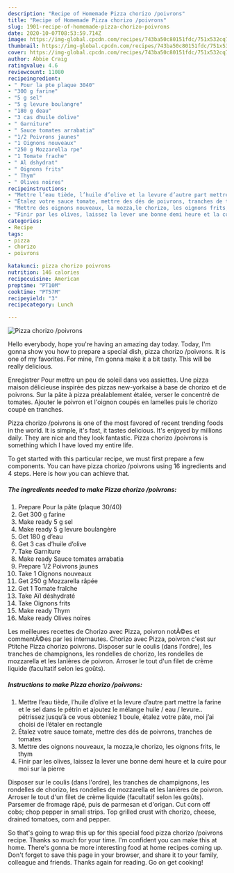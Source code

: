 ```yaml
---
description: "Recipe of Homemade Pizza chorizo /poivrons"
title: "Recipe of Homemade Pizza chorizo /poivrons"
slug: 1901-recipe-of-homemade-pizza-chorizo-poivrons
date: 2020-10-07T08:53:59.714Z
image: https://img-global.cpcdn.com/recipes/743ba50c80151fdc/751x532cq70/pizza-chorizo-poivrons-photo-principale-de-la-recette.jpg
thumbnail: https://img-global.cpcdn.com/recipes/743ba50c80151fdc/751x532cq70/pizza-chorizo-poivrons-photo-principale-de-la-recette.jpg
cover: https://img-global.cpcdn.com/recipes/743ba50c80151fdc/751x532cq70/pizza-chorizo-poivrons-photo-principale-de-la-recette.jpg
author: Abbie Craig
ratingvalue: 4.6
reviewcount: 11080
recipeingredient:
- " Pour la pte plaque 3040"
- "300 g farine"
- "5 g sel"
- "5 g levure boulangre"
- "180 g deau"
- "3 cas dhuile dolive"
- " Garniture"
- " Sauce tomates arrabatia"
- "1/2 Poivrons jaunes"
- "1 Oignons nouveaux"
- "250 g Mozzarella rpe"
- "1 Tomate frache"
- " Al dshydrat"
- " Oignons frits"
- " Thym"
- " Olives noires"
recipeinstructions:
- "Mettre l’eau tiède, l’huile d’olive et la levure d’autre part mettre la farine et le sel dans le pétrin et ajoutez le mélange huile / eau / levure.. pétrissez jusqu’à ce vous obteniez 1 boule, étalez votre pâte, moi j’ai choisi de l’étaler en rectangle"
- "Étalez votre sauce tomate, mettre des dés de poivrons, tranches de tomates"
- "Mettre des oignons nouveaux, la mozza,le chorizo, les oignons frits, le thym"
- "Finir par les olives, laissez la lever une bonne demi heure et la cuire pour moi sur la pierre"
categories:
- Recipe
tags:
- pizza
- chorizo
- poivrons

katakunci: pizza chorizo poivrons 
nutrition: 146 calories
recipecuisine: American
preptime: "PT10M"
cooktime: "PT57M"
recipeyield: "3"
recipecategory: Lunch

---
```



![Pizza chorizo /poivrons](https://img-global.cpcdn.com/recipes/743ba50c80151fdc/751x532cq70/pizza-chorizo-poivrons-photo-principale-de-la-recette.jpg)

Hello everybody, hope you're having an amazing day today. Today, I'm gonna show you how to prepare a special dish, pizza chorizo /poivrons. It is one of my favorites. For mine, I'm gonna make it a bit tasty. This will be really delicious.

Enregistrer Pour mettre un peu de soleil dans vos assiettes. Une pizza maison délicieuse inspirée des pizzas new-yorkaise à base de chorizo et de poivrons. Sur la pâte à pizza préalablement étalée, verser le concentré de tomates. Ajouter le poivron et l&#39;oignon coupés en lamelles puis le chorizo coupé en tranches.

Pizza chorizo /poivrons is one of the most favored of recent trending foods in the world. It is simple, it's fast, it tastes delicious. It's enjoyed by millions daily. They are nice and they look fantastic. Pizza chorizo /poivrons is something which I have loved my entire life.


To get started with this particular recipe, we must first prepare a few components. You can have pizza chorizo /poivrons using 16 ingredients and 4 steps. Here is how you can achieve that.

<!--inarticleads1-->

##### The ingredients needed to make Pizza chorizo /poivrons:

1. Prepare  Pour la pâte (plaque 30/40)
1. Get 300 g farine
1. Make ready 5 g sel
1. Make ready 5 g levure boulangère
1. Get 180 g d’eau
1. Get 3 cas d’huile d’olive
1. Take  Garniture
1. Make ready  Sauce tomates arrabatia
1. Prepare 1/2 Poivrons jaunes
1. Take 1 Oignons nouveaux
1. Get 250 g Mozzarella râpée
1. Get 1 Tomate fraîche
1. Take  Aïl déshydraté
1. Take  Oignons frits
1. Make ready  Thym
1. Make ready  Olives noires


Les meilleures recettes de Chorizo avec Pizza, poivron notÃ©es et commentÃ©es par les internautes. Chorizo avec Pizza, poivron c&#39;est sur Ptitche Pizza chorizo poivrons. Disposer sur le coulis (dans l&#39;ordre), les tranches de champignons, les rondelles de chorizo, les rondelles de mozzarella et les lanières de poivron. Arroser le tout d&#39;un filet de crème liquide (facultatif selon les goûts). 

<!--inarticleads2-->

##### Instructions to make Pizza chorizo /poivrons:

1. Mettre l’eau tiède, l’huile d’olive et la levure d’autre part mettre la farine et le sel dans le pétrin et ajoutez le mélange huile / eau / levure.. pétrissez jusqu’à ce vous obteniez 1 boule, étalez votre pâte, moi j’ai choisi de l’étaler en rectangle
1. Étalez votre sauce tomate, mettre des dés de poivrons, tranches de tomates
1. Mettre des oignons nouveaux, la mozza,le chorizo, les oignons frits, le thym
1. Finir par les olives, laissez la lever une bonne demi heure et la cuire pour moi sur la pierre


Disposer sur le coulis (dans l&#39;ordre), les tranches de champignons, les rondelles de chorizo, les rondelles de mozzarella et les lanières de poivron. Arroser le tout d&#39;un filet de crème liquide (facultatif selon les goûts). Parsemer de fromage râpé, puis de parmesan et d&#39;origan. Cut corn off cobs; chop pepper in small strips. Top grilled crust with chorizo, cheese, drained tomatoes, corn and pepper. 

So that's going to wrap this up for this special food pizza chorizo /poivrons recipe. Thanks so much for your time. I'm confident you can make this at home. There's gonna be more interesting food at home recipes coming up. Don't forget to save this page in your browser, and share it to your family, colleague and friends. Thanks again for reading. Go on get cooking!
